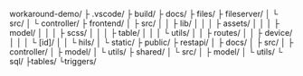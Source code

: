 workaround-demo/
├ .vscode/
├ build/
├ docs/
├ files/
├ fileserver/
│  └ src/
│    └ controller/
├ frontend/
│  ├ src/
│  │  ├ lib/
│  │  │  ├ assets/
│  │  │  ├ model/
│  │  │  ├ scss/
│  │  │  ├ table/
│  │  │  └ utils/
│  │  ├ routes/
│  │  ├ device/
│  │  │  └ [id]/
│  │  └ hils/
│  └ static/
├ public/
├ restapi/
│  ├ docs/
│  ├ src/
│  ├ controller/
│  ├ model/
│  └ utils/
├ shared/
│  └ src/
│     ├ model/
│     └ utils/
└ sql/
   ├tables/
   └triggers/
